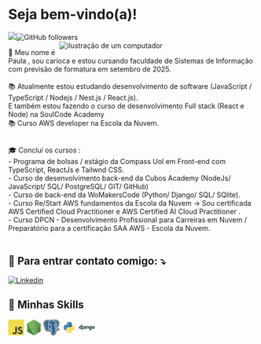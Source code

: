 #  Seja bem-vindo(a)! 
![](https://komarev.com/ghpvc/?username=paulagmborgesp&color=000000)![GitHub followers](https://img.shields.io/github/followers/paulagmborges?label=Follow&style=social)
<img src="https://raw.githubusercontent.com/MicaelliMedeiros/micaellimedeiros/master/image/computer-illustration.png" alt="ilustração de um computador" min-width="400px" max-width="400px" width="400px" align="right">
<br>

🌺 Meu nome é Paula , sou carioca e estou cursando faculdade de Sistemas de Informação com previsão de formatura em setembro de 2025.<br>
<br>
📚 Atualmente estou estudando desenvolvimento de software (JavaScript / TypeScript / Nodejs / Nest.js / React.js).<br> 
E também estou fazendo o curso de desenvolvimento Full stack (React e Node) na SoulCode Academy<br>
📚 Curso AWS developer na Escola da Nuvem.
   
<br>
🎓 Concluí os cursos :
    <br>
  -  Programa de bolsas / estágio da Compass Uol em Front-end com TypeScript, ReactJs e Tailwnd CSS.<br>
  -  Curso de desenvolvimento back-end da Cubos Academy (NodeJs/ JavaScript/ SQL/ PostgreSQL/ GIT/ GitHub) <br>
  -  Curso de back-end da WoMakersCode (Python/ Django/ SQL/ SQlite).<br>
  -  Curso Re/Start AWS fundamentos da Escola da Nuvem -> Sou certificada AWS Certified Cloud Practitioner e AWS Certified AI Cloud Practitioner .<br>
  -  Curso DPCN - Desenvolvimento Profissional para Carreiras em Nuvem / Preparatório para a certificação SAA AWS - Escola da Nuvem.<br>
    <br>
 


## 💌 Para entrar contato comigo: ⤵️
[![Linkedin](https://img.shields.io/badge/LinkedIn-0077B5?style=flat&logo=linkedin)](https://www.linkedin.com/in/paulagmborges/)


## 🚀 Minhas Skills
<code><img height="32" src="https://raw.githubusercontent.com/github/explore/80688e429a7d4ef2fca1e82350fe8e3517d3494d/topics/javascript/javascript.png" alt="Javascript"/></code>
<code><img height="32" src="https://raw.githubusercontent.com/github/explore/80688e429a7d4ef2fca1e82350fe8e3517d3494d/topics/nodejs/nodejs.png" alt="Nodejs"/></code>
<code><img height="32" src="https://raw.githubusercontent.com/github/explore/80688e429a7d4ef2fca1e82350fe8e3517d3494d/topics/postgresql/postgresql.png" alt="PostegreSQ"/></code>
<code><img height="32" src="https://raw.githubusercontent.com/github/explore/80688e429a7d4ef2fca1e82350fe8e3517d3494d/topics/python/python.png" alt="PYTHON"/></code>
<code><img height="32" src="https://raw.githubusercontent.com/github/explore/80688e429a7d4ef2fca1e82350fe8e3517d3494d/topics/django/django.png" alt="DJANGO"/></code> 



  
 
 
 
 

